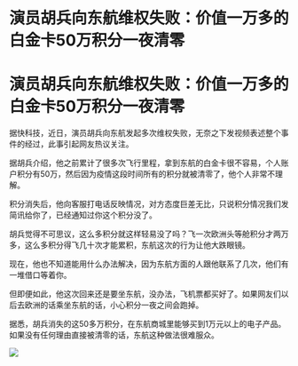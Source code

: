 # 演员胡兵向东航维权失败：价值一万多的白金卡50万积分一夜清零

# 演员胡兵向东航维权失败：价值一万多的白金卡50万积分一夜清零

据快科技，近日，演员胡兵向东航发起多次维权失败，无奈之下发视频表述整个事件的经过，此事引起网友热议关注。

据胡兵介绍，他之前累计了很多次飞行里程，拿到东航的白金卡很不容易，个人账户积分有50万，然后因为疫情这段时间所有的积分就被清零了，他个人非常不理解。

积分消失后，他向客服打电话反映情况，对方态度巨差无比，只说积分情况我们发简讯给你了，已经通知过你这个积分没了。

胡兵觉得不可思议，这么多积分就这样轻易没了吗？飞一次欧洲头等舱积分才两万多，这么多积分得飞几十次才能累积，东航这次的行为让他大跌眼镜。

现在，他也不知道能用什么办法解决，因为东航方面的人跟他联系了几次，他们有一堆借口等着你。

但即便如此，他这次回来还是要坐东航，没办法，飞机票都买好了。如果网友们以后去欧洲的话乘坐东航的话，小心积分一夜之间会跑掉。

据悉，胡兵消失的这50多万积分，在东航商城里能够买到1万元以上的电子产品。如果没有任何理由直接被清零的话，东航这种做法很难服众。

![](https://inews.gtimg.com/om_bt/O2oqmvo6s84hSepghBsjzXfMVmc9K33xm9Xz9D-Vy5MMwAA/1000)

